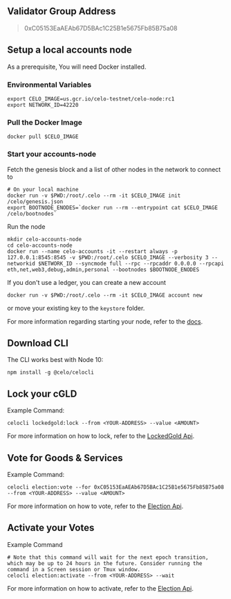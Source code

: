 ## Validator Group Address

> 0xC05153EaAEAb67D5BAc1C25B1e5675Fb85B75a08

## Setup a local accounts node

As a prerequisite, You will need Docker installed.

### Environmental Variables

```
export CELO_IMAGE=us.gcr.io/celo-testnet/celo-node:rc1
export NETWORK_ID=42220
```

### Pull the Docker Image

```
docker pull $CELO_IMAGE
```

### Start your accounts-node

Fetch the genesis block and a list of other nodes in the network to connect to 

```
# On your local machine
docker run -v $PWD:/root/.celo --rm -it $CELO_IMAGE init /celo/genesis.json
export BOOTNODE_ENODES=`docker run --rm --entrypoint cat $CELO_IMAGE /celo/bootnodes`
```

Run the node

```
mkdir celo-accounts-node
cd celo-accounts-node
docker run --name celo-accounts -it --restart always -p 127.0.0.1:8545:8545 -v $PWD:/root/.celo $CELO_IMAGE --verbosity 3 --networkid $NETWORK_ID --syncmode full --rpc --rpcaddr 0.0.0.0 --rpcapi eth,net,web3,debug,admin,personal --bootnodes $BOOTNODE_ENODES
```

If you don't use a ledger, you can create a new account 

```
docker run -v $PWD:/root/.celo --rm -it $CELO_IMAGE account new
```

or move your existing key to the `keystore` folder.

For more information regarding starting your node, refer to the [docs](https://docs.celo.org/getting-started/rc1/running-a-validator-in-rc1#start-your-accounts-node).

## Download CLI

The CLI works best with Node 10:

```
npm install -g @celo/celocli
```

## Lock your cGLD

Example Command:

```
celocli lockedgold:lock --from <YOUR-ADDRESS> --value <AMOUNT>
```
For more information on how to lock, refer to the [LockedGold Api](https://docs.celo.org/command-line-interface/lockedgold#lock).


## Vote for Goods & Services

Example Command:

```
celocli election:vote --for 0xC05153EaAEAb67D5BAc1C25B1e5675Fb85B75a08 --from <YOUR-ADDRESS> --value <AMOUNT>
```

For more information on how to vote, refer to the [Election Api](https://docs.celo.org/command-line-interface/election#vote).

## Activate your Votes

Example Command

```
# Note that this command will wait for the next epoch transition, which may be up to 24 hours in the future. Consider running the command in a Screen session or Tmux window.
celocli election:activate --from <YOUR-ADDRESS> --wait
```

For more information on how to activate, refer to the [Election Api](https://docs.celo.org/command-line-interface/election#activate).


